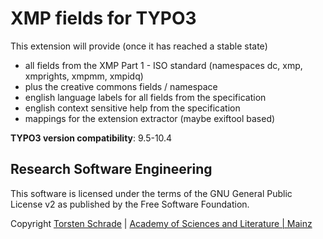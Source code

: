 # XMP fields for TYPO3 

This extension will provide (once it has reached a stable state)

- all fields from the XMP Part 1 - ISO standard (namespaces dc, xmp, xmprights, xmpmm, xmpidq)
- plus the creative commons fields / namespace
- english language labels for all fields from the specification
- english context sensitive help from the specification
- mappings for the extension extractor (maybe exiftool based)

**TYPO3 version compatibility**: 9.5-10.4

## Research Software Engineering

This software is licensed under the terms of the GNU General Public License v2
as published by the Free Software Foundation.

Copyright <a href="https://orcid.org/0000-0002-0953-2818">Torsten Schrade</a> | <a href="http://www.adwmainz.de">Academy of Sciences and Literature | Mainz</a>
